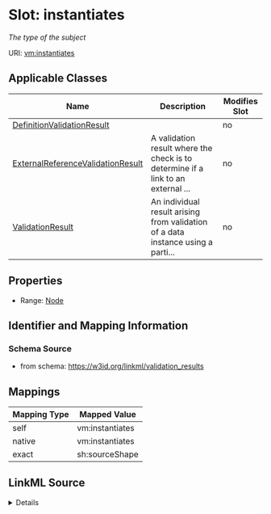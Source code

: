 

# Slot: instantiates


_The type of the subject_





URI: [vm:instantiates](https://w3id.org/linkml/validation-model/instantiates)



<!-- no inheritance hierarchy -->





## Applicable Classes

| Name | Description | Modifies Slot |
| --- | --- | --- |
| [DefinitionValidationResult](DefinitionValidationResult.md) |  |  no  |
| [ExternalReferenceValidationResult](ExternalReferenceValidationResult.md) | A validation result where the check is to determine if a link to an external ... |  no  |
| [ValidationResult](ValidationResult.md) | An individual result arising from validation of a data instance using a parti... |  no  |







## Properties

* Range: [Node](Node.md)





## Identifier and Mapping Information







### Schema Source


* from schema: https://w3id.org/linkml/validation_results




## Mappings

| Mapping Type | Mapped Value |
| ---  | ---  |
| self | vm:instantiates |
| native | vm:instantiates |
| exact | sh:sourceShape |




## LinkML Source

<details>
```yaml
name: instantiates
description: The type of the subject
from_schema: https://w3id.org/linkml/validation_results
exact_mappings:
- sh:sourceShape
rank: 1000
alias: instantiates
domain_of:
- ValidationResult
range: Node

```
</details>